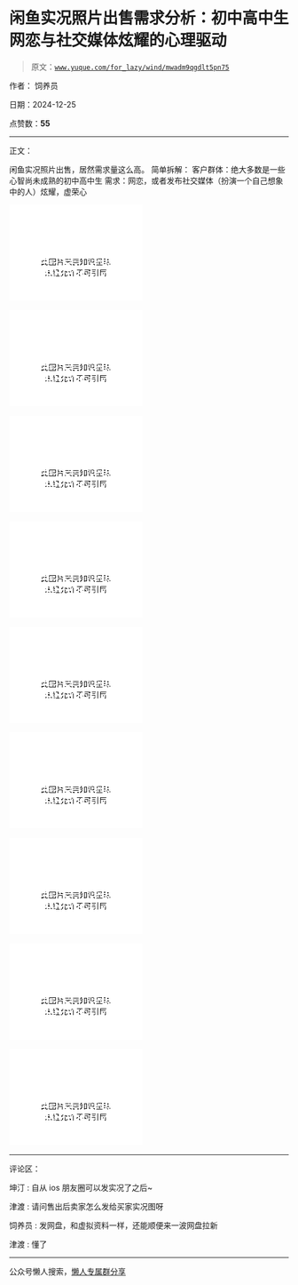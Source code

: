 # 闲鱼实况照片出售需求分析：初中高中生网恋与社交媒体炫耀的心理驱动

> 原文：[`www.yuque.com/for_lazy/wind/mwadm9qgdlt5pn75`](https://www.yuque.com/for_lazy/wind/mwadm9qgdlt5pn75)

作者： 饲养员

日期：2024-12-25

点赞数：**55**

* * *

正文：

闲鱼实况照片出售，居然需求量这么高。 简单拆解： 客户群体：绝大多数是一些心智尚未成熟的初中高中生
需求：网恋，或者发布社交媒体（扮演一个自己想象中的人）炫耀，虚荣心

![](img/58ab395eda75aa9f2cf3de910c623162.png "None")

![](img/d4ae5f4835e3ea346a3d24ca725f591d.png "None")

![](img/e7154407132ba2c1a2e0ee41b9e69a8d.png "None")

![](img/7c33e3c6221d6cee716c4fef925c9fb4.png "None")

![](img/4de01678418c2d56954bf53fb2687919.png "None")

![](img/a3723ea15bab6f423c4a662f925c467f.png "None")

![](img/678d753dde69bdc92ca20cb413b53e3e.png "None")

![](img/6827f2430aee42237697131c34ca8f8a.png "None")

![](img/ee108392439b5d5dc87e7ddaef45b221.png "None")

* * *

评论区：

坤汀 : 自从 ios 朋友圈可以发实况了之后~

津渡 : 请问售出后卖家怎么发给买家实况图呀

饲养员 : 发网盘，和虚拟资料一样，还能顺便来一波网盘拉新

津渡 : 懂了

* * *

公众号懒人搜索，[懒人专属群分享](https://lazybook.fun/#/blog/group)